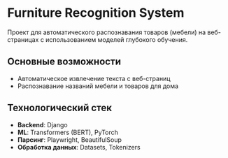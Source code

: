 # Furniture Recognition System

Проект для автоматического распознавания товаров (мебели) на веб-страницах с использованием моделей глубокого обучения.

## Основные возможности

- Автоматическое извлечение текста с веб-страниц
- Распознавание названий мебели и товаров для дома

## Технологический стек

- **Backend**: Django
- **ML**: Transformers (BERT), PyTorch
- **Парсинг**: Playwright, BeautifulSoup
- **Обработка данных**: Datasets, Tokenizers
